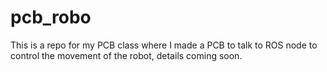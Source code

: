 # pcb_robo
This is a repo for my PCB class where I made a PCB to talk to ROS node to control the movement of the robot, details coming soon.
